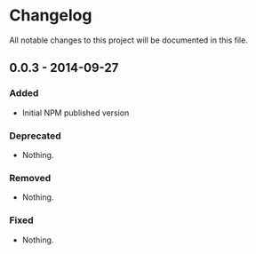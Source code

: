 # Changelog
All notable changes to this project will be documented in this file.

## 0.0.3 - 2014-09-27

### Added
- Initial NPM published version

### Deprecated
- Nothing.

### Removed
- Nothing.

### Fixed
- Nothing.
